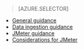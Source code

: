 > [AZURE.SELECTOR]
- [General guidance][1]
- [Data ingestion guidance][2]
- [JMeter guidance][4]
- [Considerations for JMeter][5]

[1]: ../articles/guidance/guidance-elasticsearch.md
[2]: ../articles/guidance/guidance-elasticsearch-data-ingestion.md
[4]: ../articles/guidance/guidance-elasticsearch-implementing-jmeter.md
[5]: ../articles/guidance/guidance-elasticsearch-deploy-jmeter-junit-sampler.md